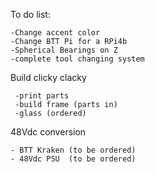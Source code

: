 To do list: 

    -Change accent color
    -Change BTT Pi for a RPi4b
    -Spherical Bearings on Z
    -complete tool changing system
    
Build clicky clacky

     -print parts
     -build frame (parts in)
     -glass (ordered)
    
48Vdc conversion

    - BTT Kraken (to be ordered)
    - 48Vdc PSU  (to be ordered)
